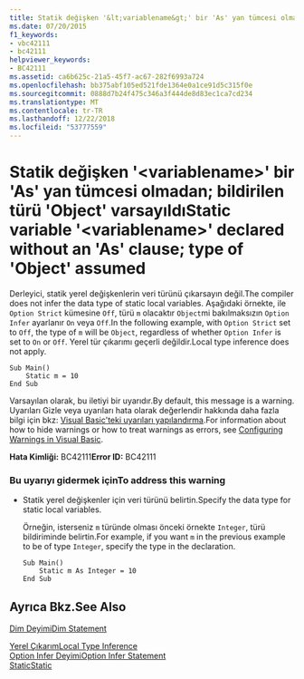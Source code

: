 ```yaml
---
title: Statik değişken '&lt;variablename&gt;' bir 'As' yan tümcesi olmadan; bildirilen türü 'Object' varsayıldı
ms.date: 07/20/2015
f1_keywords:
- vbc42111
- bc42111
helpviewer_keywords:
- BC42111
ms.assetid: ca6b625c-21a5-45f7-ac67-282f6993a724
ms.openlocfilehash: bb375abf105ed521fde1364e0a1ce91d5c315f0e
ms.sourcegitcommit: 0888d7b24f475c346a3f444de8d83ec1ca7cd234
ms.translationtype: MT
ms.contentlocale: tr-TR
ms.lasthandoff: 12/22/2018
ms.locfileid: "53777559"
---
```

# <a name="static-variable-ltvariablenamegt-declared-without-an-as-clause-type-of-object-assumed"></a><span data-ttu-id="d508f-102">Statik değişken '&lt;variablename&gt;' bir 'As' yan tümcesi olmadan; bildirilen türü 'Object' varsayıldı</span><span class="sxs-lookup"><span data-stu-id="d508f-102">Static variable '&lt;variablename&gt;' declared without an 'As' clause; type of 'Object' assumed</span></span>
<span data-ttu-id="d508f-103">Derleyici, statik yerel değişkenlerin veri türünü çıkarsayın değil.</span><span class="sxs-lookup"><span data-stu-id="d508f-103">The compiler does not infer the data type of static local variables.</span></span> <span data-ttu-id="d508f-104">Aşağıdaki örnekte, ile `Option Strict` kümesine `Off`, türü `m` olacaktır `Object`mi bakılmaksızın `Option Infer` ayarlanır `On` veya `Off`.</span><span class="sxs-lookup"><span data-stu-id="d508f-104">In the following example, with `Option Strict` set to `Off`, the type of `m` will be `Object`, regardless of whether `Option Infer` is set to `On` or `Off`.</span></span> <span data-ttu-id="d508f-105">Yerel tür çıkarımı geçerli değildir.</span><span class="sxs-lookup"><span data-stu-id="d508f-105">Local type inference does not apply.</span></span>  
  
```  
Sub Main()  
    Static m = 10  
End Sub  
```  
  
 <span data-ttu-id="d508f-106">Varsayılan olarak, bu iletiyi bir uyarıdır.</span><span class="sxs-lookup"><span data-stu-id="d508f-106">By default, this message is a warning.</span></span> <span data-ttu-id="d508f-107">Uyarıları Gizle veya uyarıları hata olarak değerlendir hakkında daha fazla bilgi için bkz: [Visual Basic'teki uyarıları yapılandırma](/visualstudio/ide/configuring-warnings-in-visual-basic).</span><span class="sxs-lookup"><span data-stu-id="d508f-107">For information about how to hide warnings or how to treat warnings as errors, see [Configuring Warnings in Visual Basic](/visualstudio/ide/configuring-warnings-in-visual-basic).</span></span>  
  
 <span data-ttu-id="d508f-108">**Hata Kimliği:** BC42111</span><span class="sxs-lookup"><span data-stu-id="d508f-108">**Error ID:** BC42111</span></span>  
  
### <a name="to-address-this-warning"></a><span data-ttu-id="d508f-109">Bu uyarıyı gidermek için</span><span class="sxs-lookup"><span data-stu-id="d508f-109">To address this warning</span></span>  
  
-   <span data-ttu-id="d508f-110">Statik yerel değişkenler için veri türünü belirtin.</span><span class="sxs-lookup"><span data-stu-id="d508f-110">Specify the data type for static local variables.</span></span>  
  
     <span data-ttu-id="d508f-111">Örneğin, isterseniz `m` türünde olması önceki örnekte `Integer`, türü bildiriminde belirtin.</span><span class="sxs-lookup"><span data-stu-id="d508f-111">For example, if you want `m` in the previous example to be of type `Integer`, specify the type in the declaration.</span></span>  
  
    ```  
    Sub Main()  
        Static m As Integer = 10  
    End Sub  
    ```  
  
## <a name="see-also"></a><span data-ttu-id="d508f-112">Ayrıca Bkz.</span><span class="sxs-lookup"><span data-stu-id="d508f-112">See Also</span></span>  
 [<span data-ttu-id="d508f-113">Dim Deyimi</span><span class="sxs-lookup"><span data-stu-id="d508f-113">Dim Statement</span></span>](../../visual-basic/language-reference/statements/dim-statement.md)  
   
 [<span data-ttu-id="d508f-114">Yerel Çıkarım</span><span class="sxs-lookup"><span data-stu-id="d508f-114">Local Type Inference</span></span>](../../visual-basic/programming-guide/language-features/variables/local-type-inference.md)  
 [<span data-ttu-id="d508f-115">Option Infer Deyimi</span><span class="sxs-lookup"><span data-stu-id="d508f-115">Option Infer Statement</span></span>](../../visual-basic/language-reference/statements/option-infer-statement.md)  
 [<span data-ttu-id="d508f-116">Static</span><span class="sxs-lookup"><span data-stu-id="d508f-116">Static</span></span>](../../visual-basic/language-reference/modifiers/static.md)
